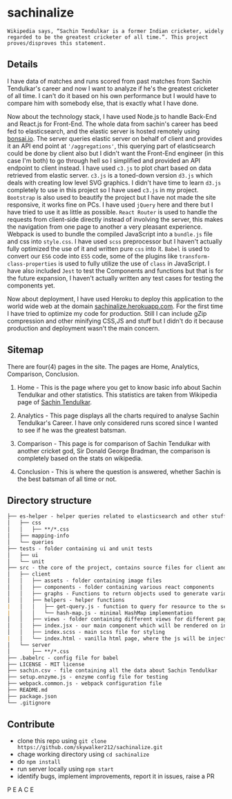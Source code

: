# sachinalize

    Wikipedia says, “Sachin Tendulkar is a former Indian cricketer, widely regarded to be the greatest cricketer of all time.”. This project proves/disproves this statement.

## Details

I have data of matches and runs scored from past matches from Sachin Tendulkar's career and now I want to analyze if he's the greatest cricketer of all time. I can't do it based on his own performance but I would have to compare him with somebody else, that is exactly what I have done.

Now about the technology stack, I have used Node.js to handle Back-End and React.js for Front-End. The whole data from sachin's career has beed fed to elasticsearch, and the elastic server is hosted remotely using [bonsai.io](bonsai.io). The server queries elastic server on behalf of client and provides it an API end point at `'/aggregations'`, this querying part of elasticsearch could be done by client also but I didn't want the Front-End engineer (in this case I'm both) to go through hell so I simplified and provided an API endpoint to client instead. I have used `c3.js` to plot chart based on data retrieved from elastic server. `c3.js` is a toned-down version `d3.js` which deals with creating low level SVG graphics. I didn't have time to learn `d3.js` completely to use in this project so I have used `c3.js` in my project. `Bootstrap` is also used to beautify the project but I have not made the site responsive, it works fine on PCs. I have used `jQuery` here and there but I have tried to use it as little as possible. `React Router` is used to handle the requests from client-side directly instead of involving the server, this makes the navigation from one page to another a very pleasant experience. Webpack is used to bundle the compiled JavaScript into a `bundle.js` file and css into `style.css`. I have used `scss` preprocessor but I haven't actually fully optimized the use of it and written pure `css` into it. `Babel` is used to convert our `ES6` code into `ES5` code, some of the plugins like `transform-class-properties` is used to fully utilize the use of `class` in JavaScript. I have also included `Jest` to test the Components and functions but that is for the future expansion, I haven't actually written any test cases for testing the components yet.

Now about deployment, I have used Heroku to deploy this application to the world wide web at the domain [sachinalize.herokuapp.com](http://sachinalize.herokuapp.com). For the first time I have tried to optimize my code for production. Still I can include gZip compression and other minifying CSS,JS and stuff but I didn't do it because production and deployment wasn't the main concern.

## Sitemap

There are four(4) pages in the site. The pages are Home, Analytics, Comparison, Conclusion.

1. Home - This is the page where you get to know basic info about Sachin Tendulkar and other statistics. This statistics are taken from Wikipedia page of [Sachin Tendulkar](https://en.wikipedia.org/wiki/Sachin_Tendulkar).

2. Analytics - This page displays all the charts required to analyse Sachin Tendulkar's Career. I have only considered runs scored since I wanted to see if he was the greatest batsman.

3. Comparison - This page is for comparison of Sachin Tendulkar with another cricket god, Sir Donald George Bradman, the comparison is completely based on the stats on wikipedia.

4. Conclusion - This is where the question is answered, whether Sachin is the best batsman of all time or not.

## Directory structure

```md
├── es-helper - helper queries related to elasticsearch and other stuff like mapping info for the document
│   ├── css
│   │   ├── **/*.css
│   ├── mapping-info
│   └── queries
├── tests - folder containing ui and unit tests
│   ├── ui
│   └── unit
├── src - the core of the project, contains source files for client and server
│   ├── client
│   │   ├── assets - folder containing image files
│   │   ├── components - folder containing various react components
│   │   ├── graphs - Functions to return objects used to generate various charts
│   │   ├── helpers - helper functions
|   │   │   ├── get-query.js - function to query for resource to the server
|   │   │   └── hash-map.js - minimal HashMap implementation
│   │   ├── views - folder containing different views for different pages
│   │   ├── index.jsx - our main component which will be rendered on index.html
│   │   ├── index.scss - main scss file for styling
|   │   └── index.html - vanilla html page, where the js will be injected
│   └── server
│       ├── **/*.css
├── .babelrc - config file for babel
├── LICENSE - MIT license
├── sachin.csv - file containing all the data about Sachin Tendulkar
├── setup.enzyme.js - enzyme config file for testing
├── webpack.common.js - webpack configuration file
├── README.md
├── package.json
└── .gitignore
```

## Contribute

- clone this repo using `git clone https://github.com/skywalker212/sachinalize.git`
- chage working directory using `cd sachinalize`
- do `npm install`
- run server locally using `npm start`
- identify bugs, implement improvements, report it in issues, raise a PR

P E A C E